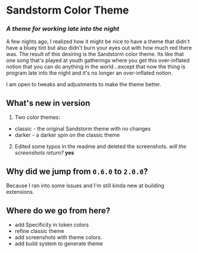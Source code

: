 # **Sandstorm Color Theme**
### _A theme for working late into the night_

A few nights ago, I realized how it might be nice to have a theme that didn't have a bluey tint but also didn't burn your eyes out with how much red there was. The result of this desiring is the Sandstorm color theme. Its like that one song that's played at youth gatherings where you get this over-inflated notion that you can do anything in the world...except that now the thing is program late into the night and it's no longer an over-inflated notion.

I am open to tweaks and adjustments to make the theme better.

## What's new in version

1. Two color themes: 
  * classic - the original Sandstorm theme with no changes
  * darker - a darker spin on the classic theme

2. Edited some typos in the readme and deleted the screenshots.
_will the screenshots return?_ **yes**

## Why did we jump from `0.6.0` to `2.0.0`?

Because I ran into some issues and I'm still kinda new at building extensions.


## Where do we go from here?

* add Specificity in token colors
* refine classic theme
* add screenshots with theme colors.
* add build system to generate theme
